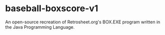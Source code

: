 # baseball-boxscore-v1
 An open-source recreation of Retrosheet.org's BOX.EXE program written in the Java Programming Language.
